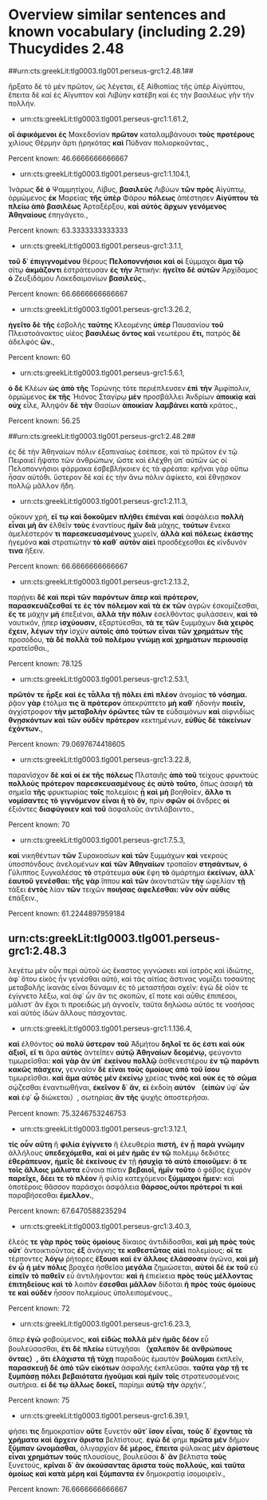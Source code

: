 # Overview similar sentences and known vocabulary (including 2.29) Thucydides 2.48 #

##urn:cts:greekLit:tlg0003.tlg001.perseus-grc1:2.48.1##

ἤρξατο δὲ τὸ μὲν πρῶτον, ὡς λέγεται, ἐξ Αἰθιοπίας τῆς ὑπὲρ Αἰγύπτου, ἔπειτα δὲ καὶ ἐς Αἴγυπτον καὶ Λιβύην κατέβη καὶ ἐς τὴν βασιλέως γῆν τὴν πολλήν.


- urn:cts:greekLit:tlg0003.tlg001.perseus-grc1:1.61.2,

**οἳ** **ἀφικόμενοι** **ἐς** Μακεδονίαν **πρῶτον** καταλαμβάνουσι **τοὺς** **προτέρους** χιλίους Θέρμην ἄρτι ᾑρηκότας **καὶ** Πύδναν πολιορκοῦντας.,

Percent known: 46.6666666666667


- urn:cts:greekLit:tlg0003.tlg001.perseus-grc1:1.104.1,

Ἰνάρως **δὲ** **ὁ** Ψαμμητίχου, Λίβυς, **βασιλεὺς** Λιβύων **τῶν** **πρὸς** Αἰγύπτῳ, ὁρμώμενος **ἐκ** Μαρείας **τῆς** **ὑπὲρ** Φάρου **πόλεως** ἀπέστησεν **Αἰγύπτου** **τὰ** **πλείω** **ἀπὸ** **βασιλέως** Ἀρταξέρξου, **καὶ** **αὐτὸς** **ἄρχων** **γενόμενος** **Ἀθηναίους** ἐπηγάγετο.,

Percent known: 63.3333333333333


- urn:cts:greekLit:tlg0003.tlg001.perseus-grc1:3.1.1,

**τοῦ** **δ᾽** **ἐπιγιγνομένου** θέρους **Πελοποννήσιοι** **καὶ** **οἱ** ξύμμαχοι **ἅμα** **τῷ** σίτῳ **ἀκμάζοντι** ἐστράτευσαν **ἐς** **τὴν** Ἀττικήν: **ἡγεῖτο** **δὲ** **αὐτῶν** Ἀρχίδαμος **ὁ** Ζευξιδάμου Λακεδαιμονίων **βασιλεύς.**,

Percent known: 66.6666666666667


- urn:cts:greekLit:tlg0003.tlg001.perseus-grc1:3.26.2,

**ἡγεῖτο** **δὲ** **τῆς** ἐσβολῆς **ταύτης** Κλεομένης **ὑπὲρ** Παυσανίου **τοῦ** Πλειστοάνακτος υἱέος **βασιλέως** **ὄντος** **καὶ** νεωτέρου **ἔτι,** πατρὸς **δὲ** ἀδελφὸς **ὤν.**,

Percent known: 60


- urn:cts:greekLit:tlg0003.tlg001.perseus-grc1:5.6.1,

**ὁ** **δὲ** Κλέων **ὡς** **ἀπὸ** **τῆς** Τορώνης τότε περιέπλευσεν **ἐπὶ** **τὴν** Ἀμφίπολιν, ὁρμώμενος **ἐκ** **τῆς** Ἠιόνος Σταγίρῳ **μὲν** προσβάλλει Ἀνδρίων **ἀποικίᾳ** **καὶ** **οὐχ** εἷλε, Ἀληψὸν **δὲ** **τὴν** Θασίων **ἀποικίαν** **λαμβάνει** **κατὰ** κράτος.,

Percent known: 56.25

##urn:cts:greekLit:tlg0003.tlg001.perseus-grc1:2.48.2##

ἐς δὲ τὴν Ἀθηναίων πόλιν ἐξαπιναίως ἐσέπεσε, καὶ τὸ πρῶτον ἐν τῷ Πειραιεῖ ἥψατο τῶν ἀνθρώπων, ὥστε καὶ ἐλέχθη ὑπ᾽ αὐτῶν ὡς οἱ Πελοποννήσιοι φάρμακα ἐσβεβλήκοιεν ἐς τὰ φρέατα: κρῆναι γὰρ οὔπω ἦσαν αὐτόθι. ὕστερον δὲ καὶ ἐς τὴν ἄνω πόλιν ἀφίκετο, καὶ ἔθνῃσκον πολλῷ μᾶλλον ἤδη.


- urn:cts:greekLit:tlg0003.tlg001.perseus-grc1:2.11.3,

οὔκουν χρή, **εἴ** **τῳ** **καὶ** **δοκοῦμεν** **πλήθει** **ἐπιέναι** **καὶ** ἀσφάλεια **πολλὴ** **εἶναι** **μὴ** **ἂν** ἐλθεῖν **τοὺς** ἐναντίους **ἡμῖν** **διὰ** μάχης, **τούτων** ἕνεκα ἀμελέστερόν **τι** **παρεσκευασμένους** χωρεῖν, **ἀλλὰ** **καὶ** **πόλεως** **ἑκάστης** ἡγεμόνα **καὶ** στρατιώτην **τὸ** **καθ᾽** **αὑτὸν** **αἰεὶ** προσδέχεσθαι **ἐς** κίνδυνόν **τινα** ἥξειν.

Percent known: 66.6666666666667


- urn:cts:greekLit:tlg0003.tlg001.perseus-grc1:2.13.2,

παρῄνει **δὲ** **καὶ** **περὶ** **τῶν** **παρόντων** **ἅπερ** **καὶ** **πρότερον,** **παρασκευάζεσθαί** **τε** **ἐς** **τὸν** **πόλεμον** **καὶ** **τὰ** **ἐκ** **τῶν** ἀγρῶν ἐσκομίζεσθαι, **ἔς** **τε** μάχην **μὴ** ἐπεξιέναι, **ἀλλὰ** **τὴν** **πόλιν** ἐσελθόντας φυλάσσειν, **καὶ** **τὸ** ναυτικόν, ᾗπερ **ἰσχύουσιν,** ἐξαρτύεσθαι, **τά** **τε** **τῶν** ξυμμάχων **διὰ** **χειρὸς** **ἔχειν,** **λέγων** **τὴν** ἰσχὺν **αὐτοῖς** **ἀπὸ** **τούτων** **εἶναι** **τῶν** **χρημάτων** **τῆς** προσόδου, **τὰ** **δὲ** **πολλὰ** **τοῦ** **πολέμου** **γνώμῃ** **καὶ** **χρημάτων** **περιουσίᾳ** κρατεῖσθαι.,

Percent known: 78.125


- urn:cts:greekLit:tlg0003.tlg001.perseus-grc1:2.53.1,

**πρῶτόν** **τε** **ἦρξε** **καὶ** **ἐς** **τἆλλα** **τῇ** **πόλει** **ἐπὶ** **πλέον** ἀνομίας **τὸ** **νόσημα.** ῥᾷον **γὰρ** ἐτόλμα **τις** **ἃ** **πρότερον** ἀπεκρύπτετο **μὴ** **καθ᾽** ἡδονὴν **ποιεῖν,** ἀγχίστροφον **τὴν** **μεταβολὴν** **ὁρῶντες** **τῶν** **τε** εὐδαιμόνων **καὶ** αἰφνιδίως **θνῃσκόντων** **καὶ** **τῶν** **οὐδὲν** **πρότερον** κεκτημένων, **εὐθὺς** **δὲ** **τἀκείνων** **ἐχόντων.**,

Percent known: 79.0697674418605


- urn:cts:greekLit:tlg0003.tlg001.perseus-grc1:3.22.8,

παρανῖσχον **δὲ** **καὶ** **οἱ** **ἐκ** **τῆς** **πόλεως** Πλαταιῆς **ἀπὸ** **τοῦ** τείχους φρυκτοὺς **πολλοὺς** **πρότερον** **παρεσκευασμένους** **ἐς** **αὐτὸ** **τοῦτο,** ὅπως ἀσαφῆ **τὰ** σημεῖα **τῆς** φρυκτωρίας **τοῖς** πολεμίοις **ᾖ** **καὶ** **μὴ** βοηθοῖεν, **ἄλλο** **τι** **νομίσαντες** **τὸ** **γιγνόμενον** **εἶναι** **ἢ** **τὸ** **ὄν,** πρὶν **σφῶν** **οἱ** ἄνδρες **οἱ** ἐξιόντες **διαφύγοιεν** **καὶ** **τοῦ** ἀσφαλοῦς ἀντιλάβοιντο.,

Percent known: 70


- urn:cts:greekLit:tlg0003.tlg001.perseus-grc1:7.5.3,

**καὶ** νικηθέντων **τῶν** Συρακοσίων **καὶ** **τῶν** ξυμμάχων **καὶ** νεκροὺς ὑποσπόνδους ἀνελομένων **καὶ** **τῶν** **Ἀθηναίων** τροπαῖον **στησάντων,** **ὁ** Γύλιππος ξυγκαλέσας **τὸ** στράτευμα **οὐκ** ἔφη **τὸ** ἁμάρτημα **ἐκείνων,** **ἀλλ᾽** **ἑαυτοῦ** **γενέσθαι:** **τῆς** **γὰρ** ἵππου **καὶ** **τῶν** ἀκοντιστῶν **τὴν** ὠφελίαν **τῇ** τάξει **ἐντὸς** λίαν **τῶν** τειχῶν **ποιήσας** **ἀφελέσθαι:** **νῦν** **οὖν** **αὖθις** ἐπάξειν.,

Percent known: 61.2244897959184

## urn:cts:greekLit:tlg0003.tlg001.perseus-grc1:2.48.3 ## 

λεγέτω μὲν οὖν περὶ αὐτοῦ ὡς ἕκαστος γιγνώσκει καὶ ἰατρὸς καὶ ἰδιώτης, ἀφ᾽ ὅτου εἰκὸς ἦν γενέσθαι αὐτό, καὶ τὰς αἰτίας ἅστινας νομίζει τοσαύτης μεταβολῆς ἱκανὰς εἶναι δύναμιν ἐς τὸ μεταστῆσαι σχεῖν: ἐγὼ δὲ οἷόν τε ἐγίγνετο λέξω, καὶ ἀφ᾽ ὧν ἄν τις σκοπῶν, εἴ ποτε καὶ αὖθις ἐπιπέσοι, μάλιστ᾽ ἂν ἔχοι τι προειδὼς μὴ ἀγνοεῖν, ταῦτα δηλώσω αὐτός τε νοσήσας καὶ αὐτὸς ἰδὼν ἄλλους πάσχοντας.

- urn:cts:greekLit:tlg0003.tlg001.perseus-grc1:1.136.4,

**καὶ** ἐλθόντος **οὐ** **πολὺ** **ὕστερον** **τοῦ** Ἀδμήτου **δηλοῖ** **τε** **ὅς** **ἐστι** **καὶ** **οὐκ** **ἀξιοῖ,** **εἴ** **τι** ἄρα **αὐτὸς** ἀντεῖπεν **αὐτῷ** **Ἀθηναίων** **δεομένῳ,** φεύγοντα τιμωρεῖσθαι: **καὶ** **γὰρ** **ἂν** **ὑπ᾽** **ἐκείνου** **πολλῷ** ἀσθενεστέρου **ἐν** **τῷ** **παρόντι** **κακῶς** **πάσχειν,** γενναῖον **δὲ** **εἶναι** **τοὺς** **ὁμοίους** **ἀπὸ** **τοῦ** **ἴσου** τιμωρεῖσθαι. **καὶ** **ἅμα** **αὐτὸς** **μὲν** **ἐκείνῳ** χρείας **τινὸς** **καὶ** **οὐκ** **ἐς** **τὸ** **σῶμα** σῴζεσθαι ἐναντιωθῆναι, **ἐκεῖνον** **δ᾽** **ἄν,** **εἰ** ἐκδοίη **αὐτόν** **（εἰπὼν** ὑφ᾽ **ὧν** **καὶ** ἐφ᾽ **ᾧ** διώκεται）, σωτηρίας **ἂν** **τῆς** ψυχῆς ἀποστερῆσαι.

Percent known: 75.3246753246753


- urn:cts:greekLit:tlg0003.tlg001.perseus-grc1:3.12.1,

**τίς** **οὖν** **αὕτη** ἢ **φιλία** **ἐγίγνετο** ἢ ἐλευθερία **πιστή,** **ἐν** **ᾗ** **παρὰ** **γνώμην** ἀλλήλους **ὑπεδεχόμεθα,** **καὶ** **οἱ** **μὲν** **ἡμᾶς** **ἐν** **τῷ** πολέμῳ δεδιότες **ἐθεράπευον,** **ἡμεῖς** **δὲ** **ἐκείνους** **ἐν** τῇ **ἡσυχίᾳ** **τὸ** **αὐτὸ** **ἐποιοῦμεν:** **ὅ** **τε** **τοῖς** **ἄλλοις** **μάλιστα** εὔνοια πίστιν **βεβαιοῖ,** **ἡμῖν** **τοῦτο** ὁ φόβος ἐχυρὸν **παρεῖχε,** **δέει** **τε** **τὸ** **πλέον** ἢ φιλίᾳ κατεχόμενοι **ξύμμαχοι** **ἦμεν:** καὶ ὁποτέροις θᾶσσον παράσχοι ἀσφάλεια **θάρσος,οὗτοι** **πρότεροί** **τι** **καὶ** παραβήσεσθαι **ἔμελλον.**,

Percent known: 67.6470588235294


- urn:cts:greekLit:tlg0003.tlg001.perseus-grc1:3.40.3,

ἔλεός **τε** **γὰρ** **πρὸς** **τοὺς** **ὁμοίους** δίκαιος ἀντιδίδοσθαι, **καὶ** **μὴ** **πρὸς** **τοὺς** **οὔτ᾽** ἀντοικτιοῦντας **ἐξ** ἀνάγκης **τε** **καθεστῶτας** **αἰεὶ** πολεμίους: **οἵ** **τε** τέρποντες **λόγῳ** ῥήτορες **ἕξουσι** **καὶ** **ἐν** **ἄλλοις** **ἐλάσσοσιν** ἀγῶνα, **καὶ** **μὴ** **ἐν** **ᾧ** **ἡ** **μὲν** **πόλις** βραχέα ἡσθεῖσα **μεγάλα** ζημιώσεται, **αὐτοὶ** **δὲ** **ἐκ** **τοῦ** εὖ **εἰπεῖν** **τὸ** **παθεῖν** εὖ ἀντιλήψονται: **καὶ** **ἡ** ἐπιείκεια **πρὸς** **τοὺς** **μέλλοντας** **ἐπιτηδείους** **καὶ** **τὸ** λοιπὸν **ἔσεσθαι** **μᾶλλον** δίδοται **ἢ** **πρὸς** **τοὺς** **ὁμοίους** **τε** **καὶ** **οὐδὲν** ἧσσον πολεμίους ὑπολειπομένους.,

Percent known: 72


- urn:cts:greekLit:tlg0003.tlg001.perseus-grc1:6.23.3,

ὅπερ **ἐγὼ** φοβούμενος, **καὶ** **εἰδὼς** **πολλὰ** **μὲν** **ἡμᾶς** **δέον** εὖ βουλεύσασθαι, **ἔτι** **δὲ** **πλείω** εὐτυχῆσαι **（χαλεπὸν** **δὲ** **ἀνθρώπους** **ὄντας）,** **ὅτι** **ἐλάχιστα** **τῇ** **τύχῃ** παραδοὺς ἐμαυτὸν **βούλομαι** ἐκπλεῖν, **παρασκευῇ** **δὲ** **ἀπὸ** **τῶν** **εἰκότων** ἀσφαλὴς ἐκπλεῦσαι. **ταῦτα** **γὰρ** **τῇ** **τε** **ξυμπάσῃ** **πόλει** **βεβαιότατα** **ἡγοῦμαι** **καὶ** **ἡμῖν** **τοῖς** στρατευσομένοις σωτήρια. **εἰ** **δέ** **τῳ** **ἄλλως** **δοκεῖ,** παρίημι **αὐτῷ** **τὴν** ἀρχήν.’,

Percent known: 75


- urn:cts:greekLit:tlg0003.tlg001.perseus-grc1:6.39.1,

φήσει **τις** δημοκρατίαν **οὔτε** ξυνετὸν **οὔτ᾽** **ἴσον** **εἶναι,** **τοὺς** **δ᾽** **ἔχοντας** **τὰ** **χρήματα** **καὶ** **ἄρχειν** **ἄριστα** βελτίστους. **ἐγὼ** **δέ** φημι **πρῶτα** **μὲν** δῆμον **ξύμπαν** **ὠνομάσθαι,** ὀλιγαρχίαν **δὲ** **μέρος,** **ἔπειτα** φύλακας **μὲν** **ἀρίστους** **εἶναι** **χρημάτων** **τοὺς** πλουσίους, βουλεῦσαι **δ᾽** **ἂν** βέλτιστα **τοὺς** ξυνετούς, **κρῖναι** **δ᾽** **ἂν** **ἀκούσαντας** **ἄριστα** **τοὺς** **πολλούς,** **καὶ** **ταῦτα** **ὁμοίως** **καὶ** **κατὰ** **μέρη** **καὶ** **ξύμπαντα** **ἐν** δημοκρατίᾳ ἰσομοιρεῖν.,

Percent known: 76.6666666666667
